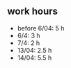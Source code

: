 ## work hours ##
- before 6/04:   5 h
- 6/4:            3 h
- 7/4:            2 h
- 13/04:          2.5 h
- 14/04:          5.5 h
